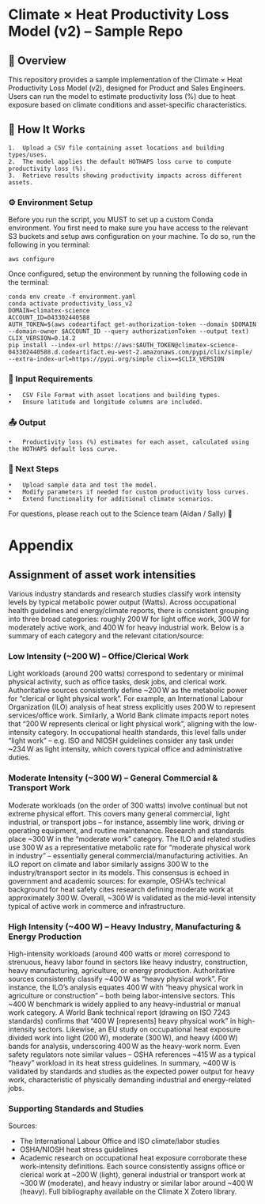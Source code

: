 # Climate × Heat Productivity Loss Model (v2) – Sample Repo

## 📌 Overview

This repository provides a sample implementation of the Climate × Heat Productivity Loss Model (v2), designed for Product and Sales Engineers. Users can run the model to estimate productivity loss (%) due to heat exposure based on climate conditions and asset-specific characteristics.

## 🚀 How It Works
	1.	Upload a CSV file containing asset locations and building types/uses.
	2.	The model applies the default HOTHAPS loss curve to compute productivity loss (%).
	3.	Retrieve results showing productivity impacts across different assets.

### ⚙️ Environment Setup

Before you run the script, you MUST to set up a custom Conda environment. You first need to make sure you have access to the relevant S3 buckets and setup aws configuration on your machine. To do so, run the following in you terminal:
```
aws configure
```

Once configured, setup the environment by running the following code in the terminal:

```
conda env create -f environment.yaml
conda activate productivity_loss_v2
DOMAIN=climatex-science
ACCOUNT_ID=043302440588
AUTH_TOKEN=$(aws codeartifact get-authorization-token --domain $DOMAIN --domain-owner $ACCOUNT_ID --query authorizationToken --output text)
CLIX_VERSION=0.14.2
pip install --index-url https://aws:$AUTH_TOKEN@climatex-science-043302440588.d.codeartifact.eu-west-2.amazonaws.com/pypi/clix/simple/ --extra-index-url=https://pypi.org/simple clix==$CLIX_VERSION
```

### 📁 Input Requirements
	•	CSV File Format with asset locations and building types.
	•	Ensure latitude and longitude columns are included.

### 📤 Output
	•	Productivity loss (%) estimates for each asset, calculated using the HOTHAPS default loss curve.

### 🔗 Next Steps
	•	Upload sample data and test the model.
	•	Modify parameters if needed for custom productivity loss curves.
	•	Extend functionality for additional climate scenarios.

For questions, please reach out to the Science team (Aidan / Sally) 🚀


# Appendix
## Assignment of asset work intensities
Various industry standards and research studies classify work intensity levels by typical metabolic power output (Watts). Across occupational health guidelines and energy/climate reports, there is consistent grouping into three broad categories: roughly 200 W for light office work, 300 W for moderately active work, and 400 W for heavy industrial work. Below is a summary of each category and the relevant citation/source:

### Low Intensity (~200 W) – Office/Clerical Work
Light workloads (around 200 watts) correspond to sedentary or minimal physical activity, such as office tasks, desk jobs, and clerical work. Authoritative sources consistently define ~200 W as the metabolic power for “clerical or light physical work”. For example, an International Labour Organization (ILO) analysis of heat stress explicitly uses 200 W to represent services/office work. Similarly, a World Bank climate impacts report notes that “200 W represents clerical or light physical work”, aligning with the low-intensity category. In occupational health standards, this level falls under “light work” – e.g. ISO and NIOSH guidelines consider any task under ~234 W as light intensity, which covers typical office and administrative duties.

### Moderate Intensity (~300 W) – General Commercial & Transport Work
Moderate workloads (on the order of 300 watts) involve continual but not extreme physical effort. This covers many general commercial, light industrial, or transport jobs – for instance, assembly line work, driving or operating equipment, and routine maintenance. Research and standards place ~300 W in the “moderate work” category. The ILO and related studies use 300 W as a representative metabolic rate for “moderate physical work in industry” – essentially general commercial/manufacturing activities. An ILO report on climate and labor similarly assigns 300 W to the industry/transport sector in its models. This consensus is echoed in government and academic sources: for example, OSHA’s technical background for heat safety cites research defining moderate work at approximately 300 W. Overall, ~300 W is validated as the mid-level intensity typical of active work in commerce and infrastructure.

### High Intensity (~400 W) – Heavy Industry, Manufacturing & Energy Production
High-intensity workloads (around 400 watts or more) correspond to strenuous, heavy labor found in sectors like heavy industry, construction, heavy manufacturing, agriculture, or energy production. Authoritative sources consistently classify ~400 W as “heavy physical work”. For instance, the ILO’s analysis equates 400 W with “heavy physical work in agriculture or construction” – both being labor-intensive sectors. This ~400 W benchmark is widely applied to any heavy-industrial or manual work category. A World Bank technical report (drawing on ISO 7243 standards) confirms that “400 W [represents] heavy physical work” in high-intensity sectors. Likewise, an EU study on occupational heat exposure divided work into light (200 W), moderate (300 W), and heavy (400 W) bands for analysis, underscoring 400 W as the heavy-work norm. Even safety regulators note similar values – OSHA references ~415 W as a typical “heavy” workload in its heat stress guidelines. In summary, ~400 W is validated by standards and studies as the expected power output for heavy work, characteristic of physically demanding industrial and energy-related jobs.

### Supporting Standards and Studies
Sources: 
- The International Labour Office and ISO climate/labor studies
- OSHA/NIOSH heat stress guidelines
- Academic research on occupational heat exposure corroborate these work-intensity definitions. Each source consistently assigns office or clerical work at ~200 W (light), general industrial or transport work at ~300 W (moderate), and heavy industry or similar labor around ~400 W (heavy).
Full bibliography available on the Climate X Zotero library. 